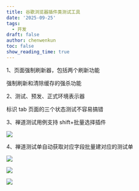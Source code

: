 ```yaml
---
title: 谷歌浏览器插件类测试工具
date: '2025-09-25'
tags:
  - 开发
draft: false
author: chenwenkun
toc: false
show_reading_time: true
---
```

1、页面强制刷新器，包括两个刷新功能

强制刷新和清除缓存的强杀功能

2、测试、预发、正式环境表示器

标识 tab 页面的三个状态测试不容易搞错

3、禅道测试用例支持 shift+批量选择插件

![](https://prod-files-secure.s3.us-west-2.amazonaws.com/c205fb54-92b2-4987-8be3-972b67d27acc/7ca8990d-2ef0-4ad6-8256-c807dbb8b3d5/image.png?X-Amz-Algorithm=AWS4-HMAC-SHA256&X-Amz-Content-Sha256=UNSIGNED-PAYLOAD&X-Amz-Credential=ASIAZI2LB4663TXEYEAY%2F20250930%2Fus-west-2%2Fs3%2Faws4_request&X-Amz-Date=20250930T122144Z&X-Amz-Expires=3600&X-Amz-Security-Token=IQoJb3JpZ2luX2VjEGQaCXVzLXdlc3QtMiJIMEYCIQD9izz%2BIpZcTqcAwUxeqY9i8c5BrU9LCu9uw0MDimSWUgIhAKjGoJ5%2B5v0SuWjk7NAgM23vGFW2QaOA71BNmAIfKeC2KogECO3%2F%2F%2F%2F%2F%2F%2F%2F%2F%2FwEQABoMNjM3NDIzMTgzODA1IgzHyYDxvG4TTwZ7G2wq3AOld0K6nDOfecffkaUcEkl%2F6cNzBMXqsO0TbFrv2XL%2FpTYH3DcEO1JCsCk8EEA%2FCnXjAra750ETUAHw7RjLD6JRsyiYnKJe2XrlIM%2BQbW2iXvOF7scQVy3y6JyUI%2FVsGl%2BRdn2D19USsv%2F9RcnzjqoAE5lI4DFtPc1EceKt30wlCwJ%2FiCx6xjQXsqe7kkGRyLk9ibOpLomjx%2FfeTZGpnzMTufYr2kmeNBIPPf6Rf2eGJybRvFZhDjJEH4S0RWz3CJFt4mpeHrSdtbrG182eu9BtvdW8WX3JQKiQtn56GDaVAitdXC%2Fre78%2FnQFlT5GSFnepp0og7LfMovqPBQ21Ut9e835uLNcUKTUO5ggAdXb6RD0B7R7iqMVoqmPF4ZBhgGU20f9tZ1WHUhja05n0dg%2FIwAQZVWDzww4lkGePMV0l6ot%2BPRgB5FdBtkW7RPSd%2BjsRHp3jY8rp6CIXR1ymOQ9ASqLgP7DSzQtrhDj3RmYvR%2F6WKHKxyHByGURkL0O%2B2wmEvzK4Q%2BeCZIiWlnTsEycDLAdDbAOuERNkQiCCQzA8SQXZzbGyOT4iWNecIS%2F39Ke4NQGs3RWky9QSaZtxiGmc4sEEBHO0iFW4UnvTM9R7CZ0JpzSOXQCajrWUVzCggO%2FGBjqkAavZWc4Rq%2B0D%2F9UyxJVksPbbpnZznHDRgR9KXAL6IJzOrLA%2FYSNj0eyLNONUAzaNWLtN%2FnJSKwGYpm0k7T4ms5PCTQHPUmQg36ial7%2BNSkkR79ersgEWxO%2FL2UAt8jKDpvoQrlVdjfkvJ%2BCqDHRJmClAeWMv9GWeAMvianxvkKKx8bOqiTh5kOi7QSB1f%2FggjdJjy4ViCCXTn3B2GHZhPFhY%2BcoY&X-Amz-Signature=269dc3d6b34cfbcecb97c6fac237809ec5168fc39b68beb81f5f3ba80e32fbc2&X-Amz-SignedHeaders=host&x-amz-checksum-mode=ENABLED&x-id=GetObject)

4、禅道测试单自动获取对应字段批量建对应的测试单

![](https://prod-files-secure.s3.us-west-2.amazonaws.com/c205fb54-92b2-4987-8be3-972b67d27acc/1ea39b01-dd1c-4a56-bb09-4fe87447f5c7/image.png?X-Amz-Algorithm=AWS4-HMAC-SHA256&X-Amz-Content-Sha256=UNSIGNED-PAYLOAD&X-Amz-Credential=ASIAZI2LB4663TXEYEAY%2F20250930%2Fus-west-2%2Fs3%2Faws4_request&X-Amz-Date=20250930T122144Z&X-Amz-Expires=3600&X-Amz-Security-Token=IQoJb3JpZ2luX2VjEGQaCXVzLXdlc3QtMiJIMEYCIQD9izz%2BIpZcTqcAwUxeqY9i8c5BrU9LCu9uw0MDimSWUgIhAKjGoJ5%2B5v0SuWjk7NAgM23vGFW2QaOA71BNmAIfKeC2KogECO3%2F%2F%2F%2F%2F%2F%2F%2F%2F%2FwEQABoMNjM3NDIzMTgzODA1IgzHyYDxvG4TTwZ7G2wq3AOld0K6nDOfecffkaUcEkl%2F6cNzBMXqsO0TbFrv2XL%2FpTYH3DcEO1JCsCk8EEA%2FCnXjAra750ETUAHw7RjLD6JRsyiYnKJe2XrlIM%2BQbW2iXvOF7scQVy3y6JyUI%2FVsGl%2BRdn2D19USsv%2F9RcnzjqoAE5lI4DFtPc1EceKt30wlCwJ%2FiCx6xjQXsqe7kkGRyLk9ibOpLomjx%2FfeTZGpnzMTufYr2kmeNBIPPf6Rf2eGJybRvFZhDjJEH4S0RWz3CJFt4mpeHrSdtbrG182eu9BtvdW8WX3JQKiQtn56GDaVAitdXC%2Fre78%2FnQFlT5GSFnepp0og7LfMovqPBQ21Ut9e835uLNcUKTUO5ggAdXb6RD0B7R7iqMVoqmPF4ZBhgGU20f9tZ1WHUhja05n0dg%2FIwAQZVWDzww4lkGePMV0l6ot%2BPRgB5FdBtkW7RPSd%2BjsRHp3jY8rp6CIXR1ymOQ9ASqLgP7DSzQtrhDj3RmYvR%2F6WKHKxyHByGURkL0O%2B2wmEvzK4Q%2BeCZIiWlnTsEycDLAdDbAOuERNkQiCCQzA8SQXZzbGyOT4iWNecIS%2F39Ke4NQGs3RWky9QSaZtxiGmc4sEEBHO0iFW4UnvTM9R7CZ0JpzSOXQCajrWUVzCggO%2FGBjqkAavZWc4Rq%2B0D%2F9UyxJVksPbbpnZznHDRgR9KXAL6IJzOrLA%2FYSNj0eyLNONUAzaNWLtN%2FnJSKwGYpm0k7T4ms5PCTQHPUmQg36ial7%2BNSkkR79ersgEWxO%2FL2UAt8jKDpvoQrlVdjfkvJ%2BCqDHRJmClAeWMv9GWeAMvianxvkKKx8bOqiTh5kOi7QSB1f%2FggjdJjy4ViCCXTn3B2GHZhPFhY%2BcoY&X-Amz-Signature=49b9a5ec8691dce1fc76aa110e65729003dc123c83d2181c59e8149d5f362570&X-Amz-SignedHeaders=host&x-amz-checksum-mode=ENABLED&x-id=GetObject)

![](https://prod-files-secure.s3.us-west-2.amazonaws.com/c205fb54-92b2-4987-8be3-972b67d27acc/fa727f1d-546c-42aa-9508-d8d3d1275bcd/image.png?X-Amz-Algorithm=AWS4-HMAC-SHA256&X-Amz-Content-Sha256=UNSIGNED-PAYLOAD&X-Amz-Credential=ASIAZI2LB4663TXEYEAY%2F20250930%2Fus-west-2%2Fs3%2Faws4_request&X-Amz-Date=20250930T122144Z&X-Amz-Expires=3600&X-Amz-Security-Token=IQoJb3JpZ2luX2VjEGQaCXVzLXdlc3QtMiJIMEYCIQD9izz%2BIpZcTqcAwUxeqY9i8c5BrU9LCu9uw0MDimSWUgIhAKjGoJ5%2B5v0SuWjk7NAgM23vGFW2QaOA71BNmAIfKeC2KogECO3%2F%2F%2F%2F%2F%2F%2F%2F%2F%2FwEQABoMNjM3NDIzMTgzODA1IgzHyYDxvG4TTwZ7G2wq3AOld0K6nDOfecffkaUcEkl%2F6cNzBMXqsO0TbFrv2XL%2FpTYH3DcEO1JCsCk8EEA%2FCnXjAra750ETUAHw7RjLD6JRsyiYnKJe2XrlIM%2BQbW2iXvOF7scQVy3y6JyUI%2FVsGl%2BRdn2D19USsv%2F9RcnzjqoAE5lI4DFtPc1EceKt30wlCwJ%2FiCx6xjQXsqe7kkGRyLk9ibOpLomjx%2FfeTZGpnzMTufYr2kmeNBIPPf6Rf2eGJybRvFZhDjJEH4S0RWz3CJFt4mpeHrSdtbrG182eu9BtvdW8WX3JQKiQtn56GDaVAitdXC%2Fre78%2FnQFlT5GSFnepp0og7LfMovqPBQ21Ut9e835uLNcUKTUO5ggAdXb6RD0B7R7iqMVoqmPF4ZBhgGU20f9tZ1WHUhja05n0dg%2FIwAQZVWDzww4lkGePMV0l6ot%2BPRgB5FdBtkW7RPSd%2BjsRHp3jY8rp6CIXR1ymOQ9ASqLgP7DSzQtrhDj3RmYvR%2F6WKHKxyHByGURkL0O%2B2wmEvzK4Q%2BeCZIiWlnTsEycDLAdDbAOuERNkQiCCQzA8SQXZzbGyOT4iWNecIS%2F39Ke4NQGs3RWky9QSaZtxiGmc4sEEBHO0iFW4UnvTM9R7CZ0JpzSOXQCajrWUVzCggO%2FGBjqkAavZWc4Rq%2B0D%2F9UyxJVksPbbpnZznHDRgR9KXAL6IJzOrLA%2FYSNj0eyLNONUAzaNWLtN%2FnJSKwGYpm0k7T4ms5PCTQHPUmQg36ial7%2BNSkkR79ersgEWxO%2FL2UAt8jKDpvoQrlVdjfkvJ%2BCqDHRJmClAeWMv9GWeAMvianxvkKKx8bOqiTh5kOi7QSB1f%2FggjdJjy4ViCCXTn3B2GHZhPFhY%2BcoY&X-Amz-Signature=5b9feb8c58cf0d2a98626944aa2b1cd48e7459d2950881d6a793b500050b133b&X-Amz-SignedHeaders=host&x-amz-checksum-mode=ENABLED&x-id=GetObject)

![](https://prod-files-secure.s3.us-west-2.amazonaws.com/c205fb54-92b2-4987-8be3-972b67d27acc/2a374ca8-3be3-4978-8ee1-2331f1db0267/image.png?X-Amz-Algorithm=AWS4-HMAC-SHA256&X-Amz-Content-Sha256=UNSIGNED-PAYLOAD&X-Amz-Credential=ASIAZI2LB4663TXEYEAY%2F20250930%2Fus-west-2%2Fs3%2Faws4_request&X-Amz-Date=20250930T122144Z&X-Amz-Expires=3600&X-Amz-Security-Token=IQoJb3JpZ2luX2VjEGQaCXVzLXdlc3QtMiJIMEYCIQD9izz%2BIpZcTqcAwUxeqY9i8c5BrU9LCu9uw0MDimSWUgIhAKjGoJ5%2B5v0SuWjk7NAgM23vGFW2QaOA71BNmAIfKeC2KogECO3%2F%2F%2F%2F%2F%2F%2F%2F%2F%2FwEQABoMNjM3NDIzMTgzODA1IgzHyYDxvG4TTwZ7G2wq3AOld0K6nDOfecffkaUcEkl%2F6cNzBMXqsO0TbFrv2XL%2FpTYH3DcEO1JCsCk8EEA%2FCnXjAra750ETUAHw7RjLD6JRsyiYnKJe2XrlIM%2BQbW2iXvOF7scQVy3y6JyUI%2FVsGl%2BRdn2D19USsv%2F9RcnzjqoAE5lI4DFtPc1EceKt30wlCwJ%2FiCx6xjQXsqe7kkGRyLk9ibOpLomjx%2FfeTZGpnzMTufYr2kmeNBIPPf6Rf2eGJybRvFZhDjJEH4S0RWz3CJFt4mpeHrSdtbrG182eu9BtvdW8WX3JQKiQtn56GDaVAitdXC%2Fre78%2FnQFlT5GSFnepp0og7LfMovqPBQ21Ut9e835uLNcUKTUO5ggAdXb6RD0B7R7iqMVoqmPF4ZBhgGU20f9tZ1WHUhja05n0dg%2FIwAQZVWDzww4lkGePMV0l6ot%2BPRgB5FdBtkW7RPSd%2BjsRHp3jY8rp6CIXR1ymOQ9ASqLgP7DSzQtrhDj3RmYvR%2F6WKHKxyHByGURkL0O%2B2wmEvzK4Q%2BeCZIiWlnTsEycDLAdDbAOuERNkQiCCQzA8SQXZzbGyOT4iWNecIS%2F39Ke4NQGs3RWky9QSaZtxiGmc4sEEBHO0iFW4UnvTM9R7CZ0JpzSOXQCajrWUVzCggO%2FGBjqkAavZWc4Rq%2B0D%2F9UyxJVksPbbpnZznHDRgR9KXAL6IJzOrLA%2FYSNj0eyLNONUAzaNWLtN%2FnJSKwGYpm0k7T4ms5PCTQHPUmQg36ial7%2BNSkkR79ersgEWxO%2FL2UAt8jKDpvoQrlVdjfkvJ%2BCqDHRJmClAeWMv9GWeAMvianxvkKKx8bOqiTh5kOi7QSB1f%2FggjdJjy4ViCCXTn3B2GHZhPFhY%2BcoY&X-Amz-Signature=e363e5c6ff1e01963381be6ed5c970df79b9e05767fc07d8a300d30edfe70779&X-Amz-SignedHeaders=host&x-amz-checksum-mode=ENABLED&x-id=GetObject)

